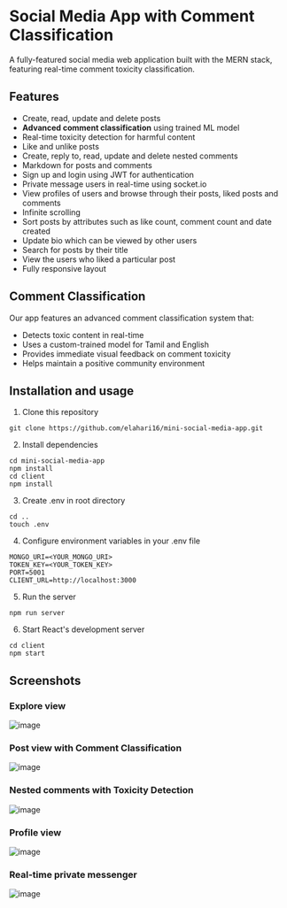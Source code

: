 # Social Media App with Comment Classification

A fully-featured social media web application built with the MERN stack, featuring real-time comment toxicity classification.

## Features
- Create, read, update and delete posts
- **Advanced comment classification** using trained ML model
- Real-time toxicity detection for harmful content
- Like and unlike posts
- Create, reply to, read, update and delete nested comments
- Markdown for posts and comments
- Sign up and login using JWT for authentication
- Private message users in real-time using socket.io
- View profiles of users and browse through their posts, liked posts and comments
- Infinite scrolling
- Sort posts by attributes such as like count, comment count and date created
- Update bio which can be viewed by other users
- Search for posts by their title
- View the users who liked a particular post
- Fully responsive layout

## Comment Classification
Our app features an advanced comment classification system that:
- Detects toxic content in real-time
- Uses a custom-trained model for Tamil and English
- Provides immediate visual feedback on comment toxicity
- Helps maintain a positive community environment

## Installation and usage
1) Clone this repository  
```
git clone https://github.com/elahari16/mini-social-media-app.git
```
2) Install dependencies  
```
cd mini-social-media-app
npm install
cd client
npm install
```
3) Create .env in root directory
```
cd ..
touch .env
```
4) Configure environment variables in your .env file
```
MONGO_URI=<YOUR_MONGO_URI> 
TOKEN_KEY=<YOUR_TOKEN_KEY>
PORT=5001
CLIENT_URL=http://localhost:3000
```
5) Run the server
```
npm run server
```
6) Start React's development server
```
cd client
npm start
```

## Screenshots
### Explore view
![image](https://user-images.githubusercontent.com/76620777/170822044-44c5f2e6-879f-4b16-8059-f9e331ba57de.png)

### Post view with Comment Classification
![image](https://user-images.githubusercontent.com/76620777/170822055-ac686a28-7d5b-4d44-b8d3-a028521534d8.png)

### Nested comments with Toxicity Detection
![image](https://user-images.githubusercontent.com/76620777/170822065-64622f43-5f70-48c2-9503-0e1b80575fd2.png)

### Profile view
![image](https://user-images.githubusercontent.com/76620777/170822076-18741eef-ba2b-4750-b468-e7e9561a6a71.png)

### Real-time private messenger
![image](https://user-images.githubusercontent.com/76620777/170822084-89a9d3ac-22ed-4a92-ab58-9b0af878e03e.png)